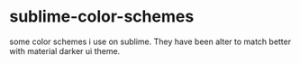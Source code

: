 # sublime-color-schemes
some color schemes i use on sublime. They have been alter to match better with material darker ui theme.
